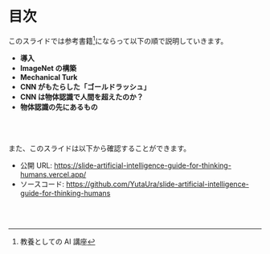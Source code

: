 # 目次

このスライドでは参考書籍[^1]にならって以下の順で説明していきます。

- **導入**
- **ImageNet の構築**
- **Mechanical Turk**
- **CNN がもたらした「ゴールドラッシュ」**
- **CNN は物体認識で人間を超えたのか？**
- **物体認識の先にあるもの**

<br/>
<br/>

また、このスライドは以下から確認することができます。

- 公開 URL: https://slide-artificial-intelligence-guide-for-thinking-humans.vercel.app/
- ソースコード: https://github.com/YutaUra/slide-artificial-intelligence-guide-for-thinking-humans

<br/>
<br/>

[^1]: 教養としての AI 講座

<!--
こめんと
-->
